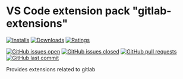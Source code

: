 # VS Code extension pack "gitlab-extensions"

[![Installs](https://vsmarketplacebadges.dev/installs-short/raits.gitlab-extensions.svg)](https://marketplace.visualstudio.com/items?itemName=raits.gitlab-extensions)
[![Downloads](https://vsmarketplacebadges.dev/downloads-short/raits.gitlab-extensions.svg)](https://marketplace.visualstudio.com/items?itemName=raits.gitlab-extensions)
[![Ratings](https://vsmarketplacebadges.dev/rating-short/raits.gitlab-extensions.svg)](https://marketplace.visualstudio.com/items?itemName=raits.gitlab-extensions&ssr=false#review-details)

[![GitHub issues open](https://img.shields.io/github/issues-raw/raits-gmbh/vscode-extension-pack-gitlab-extensions.svg?logo=github)](https://github.com/raits-gmbh/vscode-extension-pack-gitlab-extensions/issues)
[![GitHub issues closed](https://img.shields.io/github/issues-closed-raw/raits-gmbh/vscode-extension-pack-gitlab-extensions.svg?logo=github)](https://github.com/raits-gmbh/vscode-extension-pack-gitlab-extensions/issues)
[![GitHub pull requests](https://img.shields.io/github/issues-pr/raits-gmbh/vscode-extension-pack-gitlab-extensions.svg?logo=github)](https://github.com/raits-gmbh/vscode-extension-pack-gitlab-extensions/pulls)
[![GitHub last commit](https://img.shields.io/github/last-commit/raits-gmbh/vscode-extension-pack-gitlab-extensions.svg?logo=github)](https://github.com/raits-gmbh/vscode-extension-pack-gitlab-extensions)

Provides extensions related to gitlab

